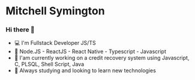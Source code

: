 <img align="right" src=""/>

# Mitchell Symington

### Hi there 👋
- :computer: I'm Fullstack Developer JS/TS
- :rocket: Node.JS - ReactJS - React Native - Typescript - Javascript
- 🔭 I'am currently working on a credit recovery system using Javascript, C, PLSQL, Shell Script, Java
- 🌱 Always studying and looking to learn new technologies
